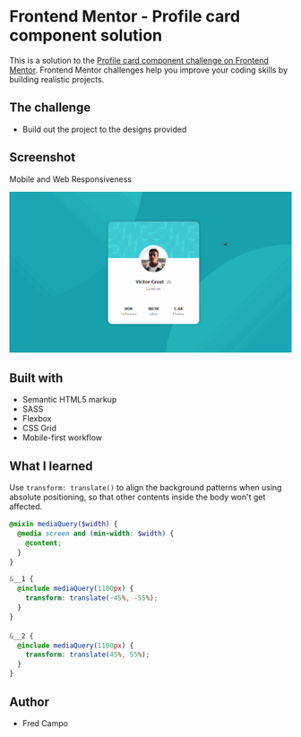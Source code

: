 # Frontend Mentor - Profile card component solution

This is a solution to the [Profile card component challenge on Frontend Mentor](https://www.frontendmentor.io/challenges/profile-card-component-cfArpWshJ). Frontend Mentor challenges help you improve your coding skills by building realistic projects.

## The challenge

- Build out the project to the designs provided

## Screenshot

Mobile and Web Responsiveness

![Mobile and Web Responsiveness GIF](images/result_responsive.gif)

## Built with

- Semantic HTML5 markup
- SASS
- Flexbox
- CSS Grid
- Mobile-first workflow

## What I learned

Use `transform: translate()` to align the background patterns when using absolute positioning, so that other contents inside the body won't get affected.

```scss
@mixin mediaQuery($width) {
  @media screen and (min-width: $width) {
    @content;
  }
}
```

```scss
&__1 {
  @include mediaQuery(1100px) {
    transform: translate(-45%, -55%);
  }
}

&__2 {
  @include mediaQuery(1100px) {
    transform: translate(45%, 55%);
  }
}
```

## Author

- Fred Campo
